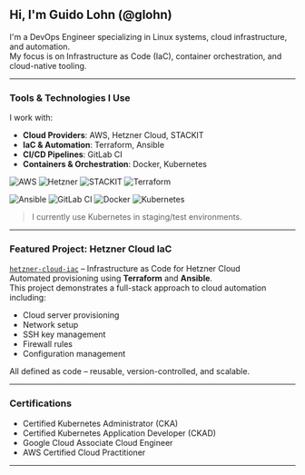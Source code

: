 ## Hi, I'm Guido Lohn (@glohn)

I'm a DevOps Engineer specializing in Linux systems, cloud infrastructure, and automation.  
My focus is on Infrastructure as Code (IaC), container orchestration, and cloud-native tooling.

---

### Tools & Technologies I Use

I work with:

- **Cloud Providers**: AWS, Hetzner Cloud, STACKIT  
- **IaC & Automation**: Terraform, Ansible  
- **CI/CD Pipelines**: GitLab CI  
- **Containers & Orchestration**: Docker, Kubernetes  

![AWS](https://img.shields.io/badge/Cloud-AWS-orange?logo=amazon-aws)
![Hetzner](https://img.shields.io/badge/Cloud-Hetzner-grey)
![STACKIT](https://img.shields.io/badge/Cloud-STACKIT-blue)
![Terraform](https://img.shields.io/badge/IaC-Terraform-blueviolet?logo=terraform)

![Ansible](https://img.shields.io/badge/Automation-Ansible-red?logo=ansible)
![GitLab CI](https://img.shields.io/badge/CI/CD-GitLab%20CI-yellow?logo=gitlab)
![Docker](https://img.shields.io/badge/Containers-Docker-blue?logo=docker)
![Kubernetes](https://img.shields.io/badge/Kubernetes-CKA/CKAD-blue?logo=kubernetes)

> I currently use Kubernetes in staging/test environments.  

---

### Featured Project: Hetzner Cloud IaC

[`hetzner-cloud-iac`](https://github.com/glohn/hetzner-cloud-iac) – Infrastructure as Code for Hetzner Cloud  
Automated provisioning using **Terraform** and **Ansible**.  
This project demonstrates a full-stack approach to cloud automation including:

- Cloud server provisioning
- Network setup
- SSH key management
- Firewall rules
- Configuration management

All defined as code – reusable, version-controlled, and scalable.

---

### Certifications

- Certified Kubernetes Administrator (CKA)  
- Certified Kubernetes Application Developer (CKAD)  
- Google Cloud Associate Cloud Engineer  
- AWS Certified Cloud Practitioner

---

